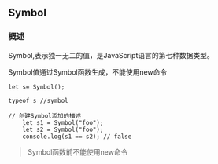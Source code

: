 ## Symbol

### 概述
Symbol,表示独一无二的值，是JavaScript语言的第七种数据类型。

Symbol值通过Symbol函数生成，不能使用new命令
```
let s= Symbol();

typeof s //symbol

// 创建Symbol添加的描述
    let s1 = Symbol("foo");
    let s2 = Symbol("foo");
    console.log(s1 == s2); // false
```
> Symbol函数前不能使用new命令